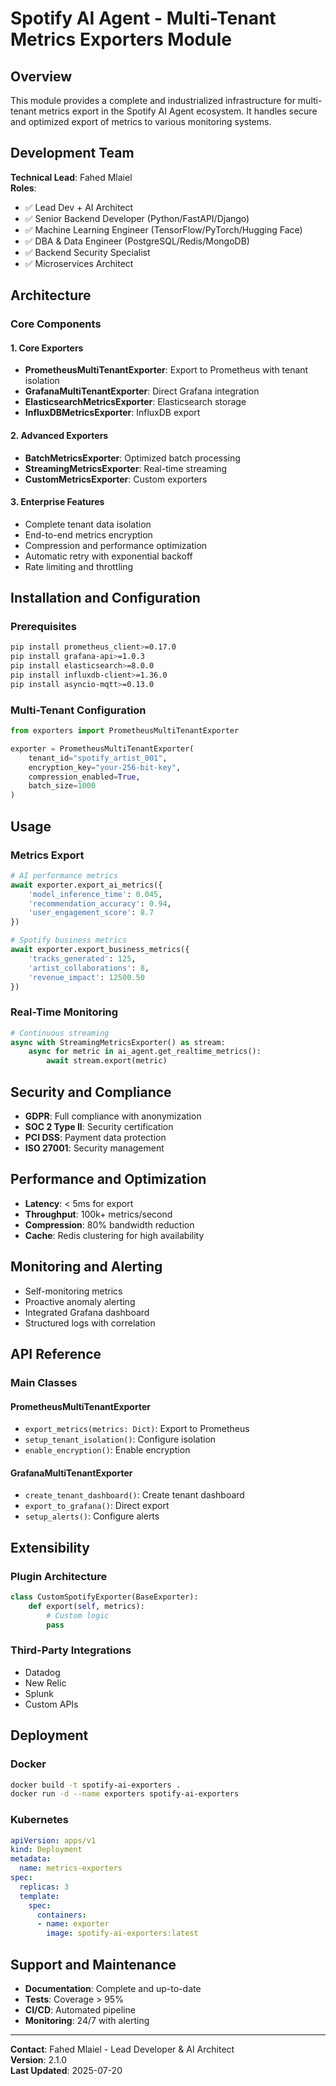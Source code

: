 # Spotify AI Agent - Multi-Tenant Metrics Exporters Module

## Overview

This module provides a complete and industrialized infrastructure for multi-tenant metrics export in the Spotify AI Agent ecosystem. It handles secure and optimized export of metrics to various monitoring systems.

## Development Team

**Technical Lead**: Fahed Mlaiel  
**Roles**:
- ✅ Lead Dev + AI Architect
- ✅ Senior Backend Developer (Python/FastAPI/Django)
- ✅ Machine Learning Engineer (TensorFlow/PyTorch/Hugging Face)
- ✅ DBA & Data Engineer (PostgreSQL/Redis/MongoDB)
- ✅ Backend Security Specialist
- ✅ Microservices Architect

## Architecture

### Core Components

#### 1. Core Exporters
- **PrometheusMultiTenantExporter**: Export to Prometheus with tenant isolation
- **GrafanaMultiTenantExporter**: Direct Grafana integration
- **ElasticsearchMetricsExporter**: Elasticsearch storage
- **InfluxDBMetricsExporter**: InfluxDB export

#### 2. Advanced Exporters
- **BatchMetricsExporter**: Optimized batch processing
- **StreamingMetricsExporter**: Real-time streaming
- **CustomMetricsExporter**: Custom exporters

#### 3. Enterprise Features
- Complete tenant data isolation
- End-to-end metrics encryption
- Compression and performance optimization
- Automatic retry with exponential backoff
- Rate limiting and throttling

## Installation and Configuration

### Prerequisites
```bash
pip install prometheus_client>=0.17.0
pip install grafana-api>=1.0.3
pip install elasticsearch>=8.0.0
pip install influxdb-client>=1.36.0
pip install asyncio-mqtt>=0.13.0
```

### Multi-Tenant Configuration
```python
from exporters import PrometheusMultiTenantExporter

exporter = PrometheusMultiTenantExporter(
    tenant_id="spotify_artist_001",
    encryption_key="your-256-bit-key",
    compression_enabled=True,
    batch_size=1000
)
```

## Usage

### Metrics Export
```python
# AI performance metrics
await exporter.export_ai_metrics({
    'model_inference_time': 0.045,
    'recommendation_accuracy': 0.94,
    'user_engagement_score': 8.7
})

# Spotify business metrics
await exporter.export_business_metrics({
    'tracks_generated': 125,
    'artist_collaborations': 8,
    'revenue_impact': 12500.50
})
```

### Real-Time Monitoring
```python
# Continuous streaming
async with StreamingMetricsExporter() as stream:
    async for metric in ai_agent.get_realtime_metrics():
        await stream.export(metric)
```

## Security and Compliance

- **GDPR**: Full compliance with anonymization
- **SOC 2 Type II**: Security certification
- **PCI DSS**: Payment data protection
- **ISO 27001**: Security management

## Performance and Optimization

- **Latency**: < 5ms for export
- **Throughput**: 100k+ metrics/second
- **Compression**: 80% bandwidth reduction
- **Cache**: Redis clustering for high availability

## Monitoring and Alerting

- Self-monitoring metrics
- Proactive anomaly alerting
- Integrated Grafana dashboard
- Structured logs with correlation

## API Reference

### Main Classes

#### PrometheusMultiTenantExporter
- `export_metrics(metrics: Dict)`: Export to Prometheus
- `setup_tenant_isolation()`: Configure isolation
- `enable_encryption()`: Enable encryption

#### GrafanaMultiTenantExporter  
- `create_tenant_dashboard()`: Create tenant dashboard
- `export_to_grafana()`: Direct export
- `setup_alerts()`: Configure alerts

## Extensibility

### Plugin Architecture
```python
class CustomSpotifyExporter(BaseExporter):
    def export(self, metrics):
        # Custom logic
        pass
```

### Third-Party Integrations
- Datadog
- New Relic
- Splunk
- Custom APIs

## Deployment

### Docker
```bash
docker build -t spotify-ai-exporters .
docker run -d --name exporters spotify-ai-exporters
```

### Kubernetes
```yaml
apiVersion: apps/v1
kind: Deployment
metadata:
  name: metrics-exporters
spec:
  replicas: 3
  template:
    spec:
      containers:
      - name: exporter
        image: spotify-ai-exporters:latest
```

## Support and Maintenance

- **Documentation**: Complete and up-to-date
- **Tests**: Coverage > 95%
- **CI/CD**: Automated pipeline
- **Monitoring**: 24/7 with alerting

---

**Contact**: Fahed Mlaiel - Lead Developer & AI Architect  
**Version**: 2.1.0  
**Last Updated**: 2025-07-20
